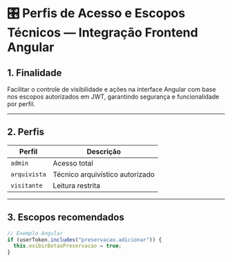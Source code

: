 # 🎛️ Perfis de Acesso e Escopos Técnicos — Integração Frontend Angular

## 1. Finalidade

Facilitar o controle de visibilidade e ações na interface Angular com base nos escopos autorizados em JWT, garantindo segurança e funcionalidade por perfil.

---

## 2. Perfis

| Perfil       | Descrição                       |
|--------------|----------------------------------|
| `admin`      | Acesso total                    |
| `arquivista` | Técnico arquivístico autorizado |
| `visitante`  | Leitura restrita                |

---

## 3. Escopos recomendados

```ts
// Exemplo Angular
if (userToken.includes("preservacao.adicionar")) {
  this.exibirBotaoPreservacao = true;
}
